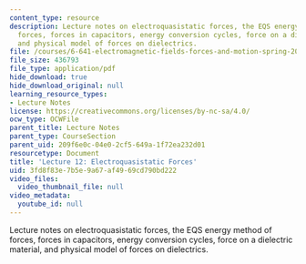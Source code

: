 ```yaml
---
content_type: resource
description: Lecture notes on electroquasistatic forces, the EQS energy method of
  forces, forces in capacitors, energy conversion cycles, force on a dielectric material,
  and physical model of forces on dielectrics.
file: /courses/6-641-electromagnetic-fields-forces-and-motion-spring-2005/3fd8f83e7b5e9a67af4969cd790bd222_lecture12.pdf
file_size: 436793
file_type: application/pdf
hide_download: true
hide_download_original: null
learning_resource_types:
- Lecture Notes
license: https://creativecommons.org/licenses/by-nc-sa/4.0/
ocw_type: OCWFile
parent_title: Lecture Notes
parent_type: CourseSection
parent_uid: 209f6e0c-04e0-2cf5-649a-1f72ea232d01
resourcetype: Document
title: 'Lecture 12: Electroquasistatic Forces'
uid: 3fd8f83e-7b5e-9a67-af49-69cd790bd222
video_files:
  video_thumbnail_file: null
video_metadata:
  youtube_id: null
---
```

Lecture notes on electroquasistatic forces, the EQS energy method of forces, forces in capacitors, energy conversion cycles, force on a dielectric material, and physical model of forces on dielectrics.
